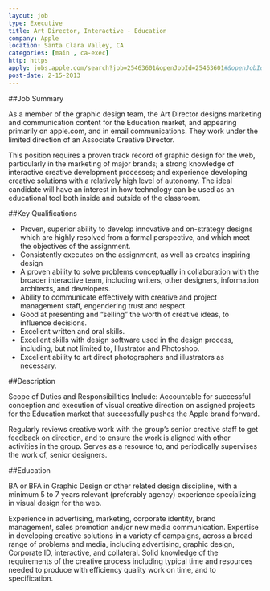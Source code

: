 ```yaml
---
layout: job
type: Executive
title: Art Director, Interactive - Education
company: Apple
location: Santa Clara Valley, CA
categories: [main , ca-exec]
http: https
apply: jobs.apple.com/search?job=25463601&openJobId=25463601#&openJobId=25463601
post-date: 2-15-2013
---
```


##Job Summary

As a member of the graphic design team, the Art Director designs marketing and communication content for the Education market, and appearing primarily on apple.com, and in email communications. They work under the limited direction of an Associate Creative Director.  

This position requires a proven track record of graphic design for the web, particularly in the marketing of major brands; a strong knowledge of interactive creative development processes; and experience developing creative solutions with a relatively high level of autonomy. The ideal candidate will have an interest in how technology can be used as an educational tool both inside and outside of the classroom. 

##Key Qualifications

* Proven, superior ability to develop innovative and on-strategy designs which are highly resolved from a formal perspective, and which meet the objectives of the assignment.
* Consistently executes on the assignment, as well as creates inspiring design
* A proven ability to solve problems conceptually in collaboration with the broader interactive team, including writers, other designers, information architects, and developers.
* Ability to communicate effectively with creative and project management staff, engendering trust and respect.
* Good at presenting and “selling” the worth of creative ideas, to influence decisions.
* Excellent written and oral skills.
* Excellent skills with design software used in the design process, including, but not limited to, Illustrator and Photoshop.
* Excellent ability to art direct photographers and illustrators as necessary.

##Description

Scope of Duties and Responsibilities Include: Accountable for successful conception and execution of visual creative direction on assigned projects for the Education market that successfully pushes the Apple brand forward. 

Regularly reviews creative work with the group’s senior creative staff to get feedback on direction, and to ensure the work is aligned with other activities in the group.  Serves as a resource to, and periodically supervises the work of, senior designers. 

##Education

BA or BFA in Graphic Design or other related design discipline, with a minimum 5 to 7 years relevant (preferably agency) experience specializing in visual design for the web. 

Experience in advertising, marketing, corporate identity, brand management, sales promotion and/or new media communication. Expertise in developing creative solutions in a variety of campaigns, across a broad range of problems and media, including advertising, graphic design, Corporate ID, interactive, and collateral.  Solid knowledge of the requirements of the creative process including typical time and resources needed to produce with efficiency quality work on time, and to specification.
